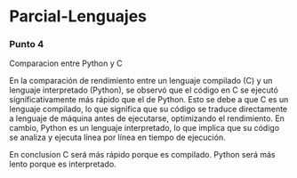 # Parcial-Lenguajes

### Punto 4
Comparacion entre Python y C

En la comparación de rendimiento entre un lenguaje compilado (C) y un lenguaje interpretado (Python), se observó que el código en C se ejecutó significativamente más rápido que el de Python. Esto se debe a que C es un lenguaje compilado, lo que significa que su código se traduce directamente a lenguaje de máquina antes de ejecutarse, optimizando el rendimiento. En cambio, Python es un lenguaje interpretado, lo que implica que su código se analiza y ejecuta línea por línea en tiempo de ejecución.

En conclusion C será más rápido porque es compilado.
Python será más lento porque es interpretado.
